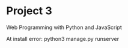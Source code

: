 # Project 3

Web Programming with Python and JavaScript

At install error: 
 python3 manage.py runserver

